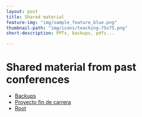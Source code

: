 ```yaml
---
layout: post
title: Shared material
feature-img: "img/sample_feature_blue.png"
thumbnail-path: "img/icons/teaching-75x75.png"
short-description: PPTs, backups, pdfs...

---
```

# Shared material from past conferences

- [Backups](https://onedrive.live.com/?id=E1CF79E59F54ABED%211407527&cid=E1CF79E59F54ABED)
- [Proyecto fin de carrera](https://onedrive.live.com/?id=E1CF79E59F54ABED%2121263&cid=E1CF79E59F54ABED)
- [Root](https://onedrive.live.com/?id=E1CF79E59F54ABED%2113015&cid=E1CF79E59F54ABED)